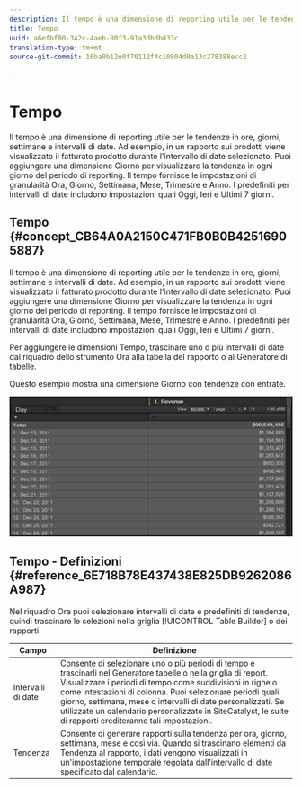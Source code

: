 ```yaml
---
description: Il tempo è una dimensione di reporting utile per le tendenze in ore, giorni, settimane e intervalli di date. Ad esempio, in un rapporto sui prodotti viene visualizzato il fatturato prodotto durante l'intervallo di date selezionato. Puoi aggiungere una dimensione Giorno per visualizzare la tendenza in ogni giorno del periodo di reporting. Il tempo fornisce le impostazioni di granularità Ora, Giorno, Settimana, Mese, Trimestre e Anno. I predefiniti per intervalli di date includono impostazioni quali Oggi, Ieri e Ultimi 7 giorni.
title: Tempo
uuid: a6efbf80-342c-4aeb-80f3-91a3dbdbd33c
translation-type: tm+mt
source-git-commit: 16ba0b12e0f70112f4c10804d0a13c278388ecc2

---
```



# Tempo

Il tempo è una dimensione di reporting utile per le tendenze in ore, giorni, settimane e intervalli di date. Ad esempio, in un rapporto sui prodotti viene visualizzato il fatturato prodotto durante l'intervallo di date selezionato. Puoi aggiungere una dimensione Giorno per visualizzare la tendenza in ogni giorno del periodo di reporting. Il tempo fornisce le impostazioni di granularità Ora, Giorno, Settimana, Mese, Trimestre e Anno. I predefiniti per intervalli di date includono impostazioni quali Oggi, Ieri e Ultimi 7 giorni.

## Tempo {#concept_CB64A0A2150C471FB0B0B42516905887}

Il tempo è una dimensione di reporting utile per le tendenze in ore, giorni, settimane e intervalli di date. Ad esempio, in un rapporto sui prodotti viene visualizzato il fatturato prodotto durante l'intervallo di date selezionato. Puoi aggiungere una dimensione Giorno per visualizzare la tendenza in ogni giorno del periodo di reporting. Il tempo fornisce le impostazioni di granularità Ora, Giorno, Settimana, Mese, Trimestre e Anno. I predefiniti per intervalli di date includono impostazioni quali Oggi, Ieri e Ultimi 7 giorni.

Per aggiungere le dimensioni Tempo, trascinare uno o più intervalli di date dal riquadro dello strumento Ora alla tabella del rapporto o al Generatore di tabelle.

Questo esempio mostra una dimensione Giorno con tendenze con entrate.

![](assets/day_dimension.png)

## Tempo - Definizioni {#reference_6E718B78E437438E825DB9262086A987}

Nel riquadro Ora puoi selezionare intervalli di date e predefiniti di tendenze, quindi trascinare le selezioni nella griglia [!UICONTROL Table Builder] o dei rapporti.

<!-- 

r_time_panel.xml

 -->

| Campo | Definizione |
|--- |--- |
| Intervalli di date | Consente di selezionare uno o più periodi di tempo e trascinarli nel Generatore tabelle o nella griglia di report. Visualizzare i periodi di tempo come suddivisioni in righe o come intestazioni di colonna. Puoi selezionare periodi quali giorno, settimana, mese o intervalli di date personalizzati. Se utilizzate un calendario personalizzato in SiteCatalyst, le suite di rapporti erediteranno tali impostazioni. |
| Tendenza | Consente di generare rapporti sulla tendenza per ora, giorno, settimana, mese e così via. Quando si trascinano elementi da Tendenza al rapporto, i dati vengono visualizzati in un'impostazione temporale regolata dall'intervallo di date specificato dal calendario. |
